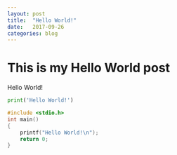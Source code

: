 ```yaml
---
layout: post
title:  "Hello World!"
date:   2017-09-26
categories: blog
---
```

# This is my Hello World post
Hello World!

```python
print('Hello World!')
```

```c
#include <stdio.h>
int main()
{
    printf("Hello World!\n");
    return 0;
}
```